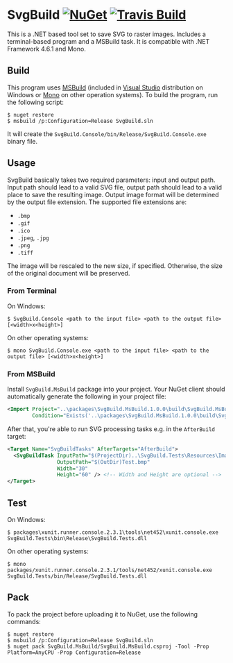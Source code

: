 SvgBuild [![NuGet][badge-nuget]][nuget] [![Travis Build][badge-travis]][build-travis]
========

This is a .NET based tool set to save SVG to raster images. Includes a
terminal-based program and a MSBuild task. It is compatible with .NET Framework
4.6.1 and Mono.

Build
-----

This program uses [MSBuild][msbuild] (included in [Visual
Studio][visual-studio] distribution on Windows or [Mono][mono] on other
operation systems). To build the program, run the following script:

```console
$ nuget restore
$ msbuild /p:Configuration=Release SvgBuild.sln
```

It will create the `SvgBuild.Console/bin/Release/SvgBuild.Console.exe` binary
file.

Usage
-----

SvgBuild basically takes two required parameters: input and output path. Input
path should lead to a valid SVG file, output path should lead to a valid place
to save the resulting image. Output image format will be determined by the
output file extension. The supported file extensions are:

- `.bmp`
- `.gif`
- `.ico`
- `.jpeg`, `.jpg`
- `.png`
- `.tiff`

The image will be rescaled to the new size, if specified. Otherwise, the size
of the original document will be preserved.

### From Terminal

On Windows:

```console
$ SvgBuild.Console <path to the input file> <path to the output file> [<width>x<height>]
```

On other operating systems:

```console
$ mono SvgBuild.Console.exe <path to the input file> <path to the output file> [<width>x<height>]
```

### From MSBuild

Install `SvgBuild.MsBuild` package into your project. Your NuGet client should
automatically generate the following in your project file:

```xml
<Import Project="..\packages\SvgBuild.MsBuild.1.0.0\build\SvgBuild.MsBuild.props"
        Condition="Exists('..\packages\SvgBuild.MsBuild.1.0.0\build\SvgBuild.MsBuild.props')" />
```

After that, you're able to run SVG processing tasks e.g. in the `AfterBuild`
target:

```xml
<Target Name="SvgBuildTasks" AfterTargets="AfterBuild">
  <SvgBuildTask InputPath="$(ProjectDir)..\SvgBuild.Tests\Resources\Image.svg"
                OutputPath="$(OutDir)Test.bmp"
                Width="30"
                Height="60" /> <!-- Width and Height are optional -->
</Target>
```

Test
----

On Windows:

```console
$ packages\xunit.runner.console.2.3.1\tools\net452\xunit.console.exe SvgBuild.Tests\bin\Release\SvgBuild.Tests.dll
```

On other operating systems:

```console
$ mono packages/xunit.runner.console.2.3.1/tools/net452/xunit.console.exe SvgBuild.Tests/bin/Release/SvgBuild.Tests.dll
```

Pack
----

To pack the project before uploading it to NuGet, use the following commands:

```console
$ nuget restore
$ msbuild /p:Configuration=Release SvgBuild.sln
$ nuget pack SvgBuild.MsBuild/SvgBuild.MsBuild.csproj -Tool -Prop Platform=AnyCPU -Prop Configuration=Release
```

[build-travis]: https://travis-ci.org/ForNeVeR/SvgBuild
[mono]: http://www.mono-project.com/
[msbuild]: https://github.com/Microsoft/msbuild
[nuget]: https://www.nuget.org/packages/SvgBuild.MsBuild
[visual-studio]: https://www.visualstudio.com/

[badge-nuget]: https://img.shields.io/nuget/v/SvgBuild.MsBuild.svg
[badge-travis]: https://travis-ci.org/ForNeVeR/SvgBuild.svg?branch=master
